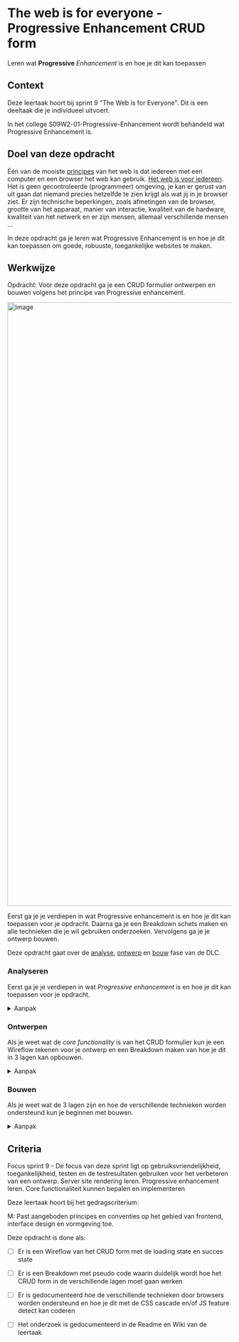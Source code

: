 # The web is for everyone - Progressive Enhancement CRUD form

Leren wat **Progressive** _Enhancement_ is en hoe je dit kan toepassen

## Context

Deze leertaak hoort bij sprint 9 "The Web is for Everyone". Dit is een deeltaak die je individueel uitvoert.

In het college S09W2-01-Progressive-Enhancement wordt behandeld wat Progressive Enhancement is.


## Doel van deze opdracht

Één van de mooiste [principes](https://www.w3.org/DesignIssues/Principles.html) van het web is dat iedereen met een computer en een browser het web kan gebruik. [Het web is voor iedereen](https://www.youtube.com/watch?v=UMNFehJIi0E). Het is geen gecontroleerde (programmeer) omgeving, je kan er gerust van uit gaan dat niemand precies hetzelfde te zien krijgt als wat jij in je browser ziet. Er zijn technische beperkingen, zoals afmetingen van de browser, grootte van het apparaat, manier van interactie, kwaliteit van de hardware, kwaliteit van het netwerk en er zijn mensen, allemaal verschillende mensen ...

In deze opdracht ga je leren wat Progressive Enhancement is en hoe je dit kan toepassen om goede, robuuste, toegankelijke websites te maken. 

## Werkwijze

Opdracht: Voor deze opdracht ga je een CRUD formulier ontwerpen en bouwen volgens het principe van Progressive enhancement. 

<img width="1356" alt="image" src="https://user-images.githubusercontent.com/1391509/161544418-c2ded2fb-fb30-41c4-b57f-36a3c8d38d15.png">



Eerst ga je je verdiepen in wat Progressive enhancement is en hoe je dit kan toepassen voor je opdracht. Daarna ga je een Breakdown schets maken en alle technieken die je wil gebruiken onderzoeken. Vervolgens ga je je ontwerp bouwen.

Deze opdracht gaat over de [analyse](#analyseren), [ontwerp](#ontwerpen) en [bouw](#bouwen) fase van de DLC.

### Analyseren

Eerst ga je je verdiepen in wat _Progressive enhancement_ is en hoe je dit kan toepassen voor je opdracht. 

<details>
<summary>Aanpak</summary>

1. Lees het artikel van Bram van Damme over [Progressive Enhancement and HTML Forms](https://www.bram.us/2022/04/22/progressive-enhancement-and-html-forms-use-formdata/)
2. Lees het artikel [Responsive Enhancement](https://24ways.org/2014/responsive-enhancement/) van Jeremy Keith
3. Schrijf wat de _core functionality_ is van het CRUD formulier. 

#### Materiaal analysefase

- [Responsive Enhancement](https://24ways.org/2014/responsive-enhancement/) Jeremy Keith schrijft "Progressive enhancement isn’t a technology. It’s more like a way of thinking." In dit artikel laat hij met een voorbeeld zien hoe je Progressive enhancement kan toepassen. 
- [A minimum viable experience makes for a resilient, inclusive website or app](https://piccalil.li/blog/a-minimum-viable-experience-makes-for-a-resilient-inclusive-website-or-app)
- [The power of progressive enhancement](https://archive.hankchizljaw.com/wrote/the-power-of-progressive-enhancement/) Een voorbeed van het toepassen van _Progressive enhancement_ 


</details>

### Ontwerpen

Als je weet wat de _core functionality_ is van het CRUD formulier kun je een Wireflow tekenen voor je ontwerp en een Breakdown maken van hoe je dit in 3 lagen kan opbouwen.

<details>
<summary>Aanpak</summary>

1. Schets een Wireflow van jouw CRUD form. Teken alle schermen, met een loading state en succes state die een gebruiker te zien moet krijgen.
2. Maak per scherm een Breakdown met pseudo-code van de 3 lagen die je nodig hebt: HTML en server side, CSS layout en het versturen van het formulier met JS.
3. Onderzoek per techniek wat de ondersteuning is door verschillende browsers met Can I Use. Bv JS Fetch, querySelector, CSS Flexbox en Grid, worden alle HTML elementen altijd ondersteund? 
4. Documenteer je onderzoek in de Wiki van de leertaak.

#### Materiaal ontwerpfase

- [The Role of Enhancement in Web Design](https://www.nngroup.com/articles/enhancement/), een goed artikel over waarom een _feature_ een _enhancement_ is.
- [Can I use](https://caniuse.com/) "Can I use" provides up-to-date browser support tables for support of front-end web technologies on desktop and mobile web browsers.

</details>

### Bouwen

Als je weet wat de 3 lagen zijn en hoe de verschillende technieken worden ondersteund kun je beginnen met bouwen.

<details>
<summary>Aanpak</summary>

1. Schrijf eerst de HTML en test wat er gebeurt als elementen niet worden ondersteund
2. Voeg CSS toe, gebruik de cascade voor fallback
3. Voeg de JS toe die je nodig hebt en gebruik _feature detection_ om ervoor te zorgen dat je geen errors krijgt in browsers die bepaalde code niet ondersteunen. 

#### Materiaal bouwfase

- [Learn CSS: The cascade](https://web.dev/learn/css/the-cascade/)
- [Implementing feature detection](https://developer.mozilla.org/en-US/docs/Learn/Tools_and_testing/Cross_browser_testing/Feature_detection)

</details>



## Criteria

Focus sprint 9 - De focus van deze sprint ligt op gebruiksvriendelijkheid, toegankelijkheid, testen en de testresultaten gebruiken voor het verbeteren van een ontwerp. Server site rendering leren. Progressive enhancement leren. Core functionaliteit kunnen bepalen en implementeren				

Deze leertaak hoort bij het gedragscriterium:

M: Past aangeboden principes en conventies op het gebied van frontend, interface design en vormgeving toe.

Deze opdracht is done als:

- [ ] Er is een Wireflow van het CRUD form met de loading state en succes state
- [ ] Er is een Breakdown met pseudo code waarin duidelijk wordt hoe het CRUD form in de verschillende lagen moet gaan werken
- [ ] Er is gedocumenteerd hoe de verschillende technieken door browsers worden ondersteund en hoe je dit met de CSS cascade en/of JS feature detect kan coderen
- [ ] Het onderzoek is gedocumenteerd in de Readme en Wiki van de leertaak

